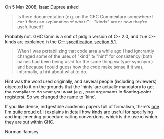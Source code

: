 
On 5 May 2008, Isaac Dupree asked

>
> Is there documentation (e.g. on the GHC Commentary somewhere I can't
> find) an explanation of what C-- "kinds" are or how they're useful/used? 


Probably not.  GHC Cmm is a sort of pidgin version of C-- 2.0, and
true C-- kinds are explained in the [ C-- specification, section 5.1](http://www.cminusminus.org/code.html).

>
> When I was portabilizing that code area a while ago I had ignorantly 
> changed some of the uses of "kind" to "hint" for consistency (both names 
> had been being used for the same thing via type-synonym.) and because I 
> could guess how the code make sense if it was, informally, a hint about 
> what to do.


Hint was the word used originally, and several people (including
reviewers) objected to it on the grounds that the 'hints' are actually
mandatory to get the compiler to do what you want (e.g., pass
arguments in floating-point registers).  So we changed the name to
'kind'.


If you like dense, indigestible academic papers full of formalism,
there's [ one I'm quite proud of](http://www.cs.tufts.edu/~nr/pubs/staged-abstract.html).
It explains in detail how kinds are useful for specifying and
implementing procedure calling conventions, which is the use to which
they are put within GHC. 


Norman Ramsey

